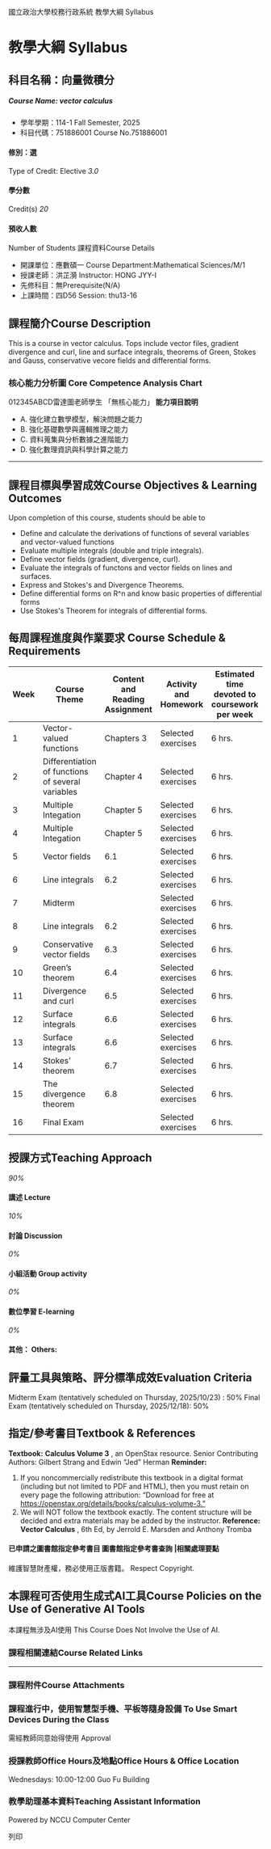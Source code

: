 國立政治大學校務行政系統 教學大綱 Syllabus
# 教學大綱 Syllabus
##  科目名稱：向量微積分
#####  Course Name: vector calculus
  * 學年學期：114-1 Fall Semester, 2025 
  * 科目代碼：751886001 Course No.751886001


#### 修別：選
Type of Credit: Elective 
_3.0_
#### 學分數
Credit(s)
_20_
#### 預收人數
Number of Students
課程資料Course Details
  * 開課單位：應數碩一 Course Department:Mathematical Sciences/M/1 
  * 授課老師：洪芷漪 Instructor: HONG JYY-I 
  * 先修科目：無Prerequisite(N/A)
  * 上課時間：四D56 Session: thu13-16


##  課程簡介Course Description
This is a course in vector calculus. Tops include vector files, gradient divergence and curl, line and surface integrals, theorems of Green, Stokes and Gauss, conservative vecore fields and differential forms. 
###  核心能力分析圖 Core Competence Analysis Chart
012345ABCD雷達圖老師學生
「無核心能力」 
**能力項目說明**
  * A. 強化建立數學模型，解決問題之能力
  * B. 強化基礎數學與邏輯推理之能力
  * C. 資料蒐集與分析數據之進階能力
  * D. 強化數理資訊與科學計算之能力


* * *
##  課程目標與學習成效Course Objectives & Learning Outcomes 
Upon completion of this course, students should be able to
  * Define and calculate the derivations of functions of several variables and vector-valued functions
  * Evaluate multiple integrals (double and triple integrals).
  * Define vector fields (gradient, divergence, curl).
  * Evaluate the integrals of functons and vector fields on lines and surfaces.
  * Express and Stokes's and Divergence Theorems.
  * Define differential forms on R^n and know basic properties of differential forms
  * Use Stokes's Theorem for integrals of differential forms.


##  每周課程進度與作業要求 Course Schedule & Requirements
Week |  Course Theme |  Content and Reading Assignment |  Activity and Homework |  Estimated time devoted to coursework per week  
---|---|---|---|---  
1 |  Vector-valued functions |  Chapters 3 |  Selected exercises |  6 hrs.  
2 |  Differentiation of functions of several variables |  Chapter 4 |  Selected exercises |  6 hrs.  
3 |  Multiple Integation |  Chapter 5 |  Selected exercises |  6 hrs.  
4 |  Multiple Integation |  Chapter 5 |  Selected exercises |  6 hrs.  
5 |  Vector fields |  6.1 |  Selected exercises |  6 hrs.  
6 |  Line integrals |  6.2 |  Selected exercises |  6 hrs.  
7 |  Midterm |  |  Selected exercises |  6 hrs.  
8 | Line integrals |  6.2 |  Selected exercises |  6 hrs.  
9 |  Conservative vector fields | 6.3 |  Selected exercises |  6 hrs.  
10 |  Green’s theorem |  6.4 |  Selected exercises |  6 hrs.  
11 |  Divergence and curl |  6.5 |  Selected exercises |  6 hrs.  
12 |  Surface integrals |  6.6 |  Selected exercises |  6 hrs.  
13 |  Surface integrals |  6.6 |  Selected exercises |  6 hrs.  
14 |  Stokes’ theorem |  6.7 |  Selected exercises |  6 hrs.  
15 |  The divergence theorem |  6.8 |  Selected exercises |  6 hrs.  
16 |  Final Exam |  |  Selected exercises |  6 hrs.  
##  授課方式Teaching Approach
_90%_
####  講述 Lecture
_10%_
####  討論 Discussion
_0%_
####  小組活動 Group activity
_0%_
####  數位學習 E-learning
_0%_
####  其他： Others:
##  評量工具與策略、評分標準成效Evaluation Criteria
Midterm Exam (tentatively scheduled on Thursday, 2025/10/23) : 50%
Final Exam (tentatively scheduled on Thursday, 2025/12/18): 50%
##  指定/參考書目Textbook & References
**Textbook:**
**Calculus Volume 3** , an OpenStax resource.
Senior Contributing Authors: Gilbert Strang and Edwin “Jed” Herman
**Reminder:**
1. If you noncommercially redistribute this textbook in a digital format (including but not limited to PDF and HTML), then you must retain on every page the following attribution: 
“Download for free at https://openstax.org/details/books/calculus-volume-3.” 
2. We will NOT follow the textbook exactly. The content structure will be decided and extra materials may be added by the instructor.
**Reference:**
**Vector Calculus** , 6th Ed, by Jerrold E. Marsden and Anthony Tromba
####  已申請之圖書館指定參考書目  圖書館指定參考書查詢 |相關處理要點
維護智慧財產權，務必使用正版書籍。 Respect Copyright.
##  本課程可否使用生成式AI工具Course Policies on the Use of Generative AI Tools
本課程無涉及AI使用 This Course Does Not Involve the Use of AI.
###  課程相關連結Course Related Links
* * *
###  課程附件Course Attachments
###  課程進行中，使用智慧型手機、平板等隨身設備 To Use Smart Devices During the Class
需經教師同意始得使用  Approval
###  授課教師Office Hours及地點Office Hours & Office Location
Wednesdays: 10:00-12:00
Guo Fu Building
###  教學助理基本資料Teaching Assistant Information
Powered by NCCU Computer Center
  
列印
